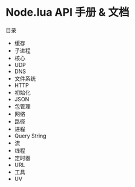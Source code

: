 # Node.lua API 手册 & 文档

目录

- 缓存
- 子进程
- 核心
- UDP
- DNS
- 文件系统
- HTTP
- 初始化
- JSON
- 包管理
- 网络
- 路径
- 进程
- Query String
- 流
- 线程
- 定时器
- URL
- 工具
- UV